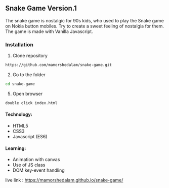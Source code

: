 ## Snake Game Version.1

The snake game is nostalgic for 90s kids, who used to play the Snake game on Nokia button mobiles. Try to create a sweet feeling of nostalgia for them.
The game is made with Vanilla Javascript.


### Installation

1. Clone repository

```bash
https://github.com/mamorshedalam/snake-game.git
```

2. Go to the folder

```bash
cd snake-game
```

5. Open browser

```bash
double click index.html
```


#### Technology:

 - HTML5
 - CSS3
 - Javascript (ES6)


#### Learning:

 - Animation with canvas
 - Use of JS class
 - DOM key-event handling

live link : https://mamorshedalam.github.io/snake-game/
